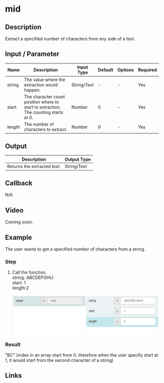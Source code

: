 # mid

## Description

Extract a specified number of characters from any side of a text.

## Input / Parameter

| Name | Description | Input Type | Default | Options | Required |
| ------ | ------ | ------ | ------ | ------ | ------ |
| string | The value where the extraction would happen. | String/Text | - | - | Yes |
| start | The character count position where to start to extraction. The counting starts at 0. | Number | 0 | - | Yes |
| length | The number of characters to extract. | Number | 0 | - | Yes |

## Output

| Description | Output Type |
| ------ | ------ |
| Returns the extracted text. | String/Text |

## Callback

N/A

## Video

Coming soon.


## Example


The user wants to get a specified number of characters from a string.</br>

### Step

1. Call the function.
    </br>
    string: ABCDEFGHIJ<br />
    start: 1<br />
    length:2<br />
    
    ![](../../../../document/function/String/mid/mid-step-1.png?raw=true)

### Result

"BC" (index in an array start from 0, therefore when the user specify start at 1, it would start from the second character of a string)



## Links